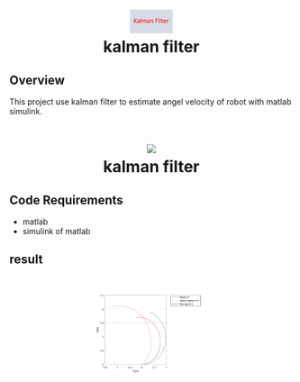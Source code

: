 <h1 align="center">
  <img src="media/kalman.png" width="15%"><br/>kalman filter
</h1>

<h4 align="center">
  
</h4>



## Overview
This project use kalman filter to estimate angel velocity of robot with matlab simulink.
<h1 align="center">
  <img src="media/GyroAndOdometry.jpg" width="15%"><br/>kalman filter
</h1>


## Code Requirements
* matlab 
* simulink of matlab


## result
<h1 align="center">
  <img src="media/result.jpg" width="40%"><br/>
</h1>

